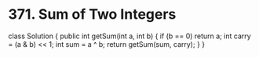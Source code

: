 # 371. Sum of Two Integers

class Solution { public int getSum\(int a, int b\) { if \(b == 0\) return a; int carry = \(a & b\) &lt;&lt; 1; int sum = a ^ b; return getSum\(sum, carry\); } }


